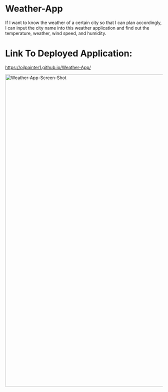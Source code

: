 # Weather-App

If I want to know the weather of a certain city so that I can plan accordingly, I can input the city name into this weather application and find out the temperature, weather, wind speed, and humidity. 

# Link To Deployed Application: 
https://oilpainter1.github.io/Weather-App/




<img width="998" alt="Weather-App-Screen-Shot" src="https://user-images.githubusercontent.com/109541412/222511952-0f596787-e361-432d-b7eb-1feb607a55e6.png">
